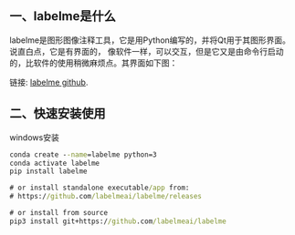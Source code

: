 ## 一、labelme是什么

labelme是图形图像注释工具，它是用Python编写的，并将Qt用于其图形界面。说直白点，它是有界面的， 像软件一样，可以交互，但是它又是由命令行启动的，比软件的使用稍微麻烦点。其界面如下图：



链接: [labelme github](https://github.com/wkentaro/labelme).



## 二、快速安装使用

windows安装

```cmd
conda create --name=labelme python=3
conda activate labelme
pip install labelme

# or install standalone executable/app from:
# https://github.com/labelmeai/labelme/releases

# or install from source
pip3 install git+https://github.com/labelmeai/labelme
```


